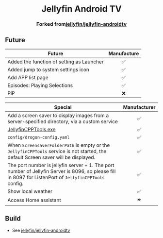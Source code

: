 <h1 align="center">Jellyfin Android TV</h1>
<h3 align="center">Forked from<a href="https://github.com/jellyfin/jellyfin-androidtv">jellyfin/jellyfin-androidtv</a></h3>

## Future

| Future                                    | Manufacture |
|-------------------------------------------|:-----------:|
| Added the function of setting as Launcher |      ✅      |
| Added jump to system settings icon        |      ✅      |
| Add APP list page                         |      ✅      |
| Episodes: Playing Selections              |      ✅      |
| PiP                                       |      ❌      |

| Special                                                                                                                                                          | Manufacturer |
|------------------------------------------------------------------------------------------------------------------------------------------------------------------|:------------:|
| Add a screen saver to display images from a server-specified directory, via a custom service                                                                     |      ✅       |
| [JellyfinCPPTools.exe](https://github.com/lovewlever/jellyfin-androidtv-launcher/releases/download/v0.3.0-beta/JellyfinToolsServer-windows-amd64-0.3.0-beta.zip) |      ✅       |
| ```config/drogon-config.yaml ```                                                                                                                                 |      ✅       |
| When ```ScreensaverFolderPath``` is empty or the ```JellyfinCPPTools``` service is not started, the default Screen saver will be displayed.                      |      ✅       |
| The port number is jellyfin server + 1. The port number of Jellyfin Server is 8096, so please fill in 8097 for ListenPort of ```JellyfinCPPTools``` config.      |      ✅       |
| Show local weather                                                                                                                                               |      ✅       |
| Access Home assistant                                                                                                                                            |      ⏩       |

## Build

- See <a href="https://github.com/jellyfin/jellyfin-androidtv">jellyfin/jellyfin-androidtv</a>
